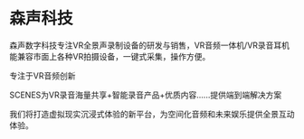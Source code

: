 # 

# 森声科技

森声数字科技专注VR全景声录制设备的研发与销售，VR音频一体机/VR录音耳机能兼容市面上各种VR拍摄设备，一键式采集，操作方便。

专注于VR音频创新  

SCENES为VR录音海量共享+智能录音产品+优质内容......提供端到端解决方案  

我们将打造虚拟现实沉浸式体验的新平台，为空间化音频和未来娱乐提供全景互动体验。  

